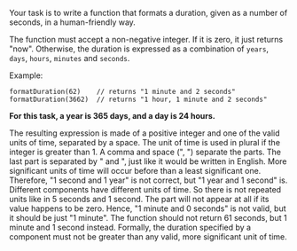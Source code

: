Your task is to write a function that formats a duration, given as a number of seconds, in a human-friendly way.

The function must accept a non-negative integer. If it is zero, it just returns "now". Otherwise, the duration is expressed as a combination of `years`, `days`, `hours`, `minutes` and `seconds`.

Example:
```
formatDuration(62)    // returns "1 minute and 2 seconds"
formatDuration(3662)  // returns "1 hour, 1 minute and 2 seconds"
```

**For this task, a year is 365 days, and a day is 24 hours.**

The resulting expression is made of a positive integer and one of the valid units of time, separated by a space. The unit of time is used in plural if the integer is greater than 1. A comma and space (", ") separate the parts. The last part is separated by " and ", just like it would be written in English.
More significant units of time will occur before than a least significant one. Therefore, "1 second and 1 year" is not correct, but "1 year and 1 second" is. Different components have different units of time. So there is not repeated units like in 5 seconds and 1 second. The part will not appear at all if its value happens to be zero. Hence, "1 minute and 0 seconds" is not valid, but it should be just "1 minute".
The function should not return 61 seconds, but 1 minute and 1 second instead. Formally, the duration specified by a component must not be greater than any valid, more significant unit of time.